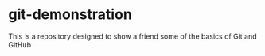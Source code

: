 # git-demonstration
This is a repository designed to show a friend some of the basics of Git and GitHub
